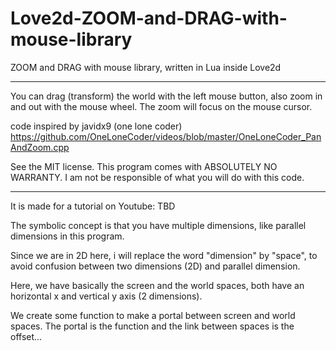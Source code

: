 # Love2d-ZOOM-and-DRAG-with-mouse-library
ZOOM and DRAG with mouse library, written in Lua inside Love2d
_____________________________________________________________________________
You can drag (transform) the world with the left mouse button,
also zoom in and out with the mouse wheel.
The zoom will focus on the mouse cursor.

code inspired by javidx9 (one lone coder) 
https://github.com/OneLoneCoder/videos/blob/master/OneLoneCoder_PanAndZoom.cpp

See the MIT license.
This program comes with ABSOLUTELY NO WARRANTY.
I am not be responsible of what you will do with this code.  
_________________________________________________________________________________________________________
It is made for a tutorial on Youtube: TBD

The symbolic concept is that you have multiple dimensions, like parallel dimensions in this program.

Since we are in 2D here, i will replace the word "dimension" by "space",
to avoid confusion between two dimensions (2D) and parallel dimension.

Here, we have basically the screen and the world spaces, both have an horizontal x and vertical y axis (2 dimensions).

We create some function to make a portal between screen and world spaces.
The portal is the function and the link between spaces is the offset...
